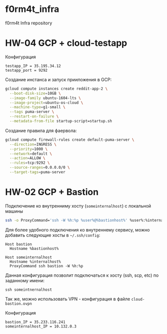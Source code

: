# f0rm4t_infra
f0rm4t Infra repository

# HW-04 GCP + cloud-testapp

Конфигурация

```
testapp_IP = 35.195.34.12
testapp_port = 9292
```

Создание инстанса и запуск прииложения в GCP:

```bash
gcloud compute instances create reddit-app-2 \
  --boot-disk-size=10GB \
  --image-family ubuntu-1604-lts \
  --image-project=ubuntu-os-cloud \
  --machine-type=g1-small \
  --tags puma-server \
  --restart-on-failure \
  --metadata-from-file startup-script=startup.sh
```

Создание правила для фаервола:

```bash
gcloud compute firewall-rules create default-puma-server \
  --direction=INGRESS \
  --priority=1000 \
  --network=default \
  --action=ALLOW \
  --rules=tcp:9292 \
  --source-ranges=0.0.0.0/0 \
  --target-tags=puma-server
```

# HW-02 GCP + Bastion

Подключение ко внутренниму хосту (`someinternalhost`) с локальной машины

```bash
ssh -o ProxyCommand='ssh -W %h:%p %user%@%bastionhost%' %user%:%internalhost%
```

Для более удобного подключения ко внутреннему сервису, можно добавить следующие хосты в `~/.ssh/config`:

```
Host bastion
  Hostname %bastionhost%

Host someinternalhost
  Hostname %internalhost%
  ProxyCommand ssh bastion -W %h:%p
```

Данная конфигурация позволит подключаться к хосту (ssh, scp, etc) по заданному имени:

```
ssh someintnernalhost
```

Так же, можно использовать VPN - конфигурация в файле `cloud-bastion.ovpn`

Конфигурация

```
bastion_IP = 35.233.116.241
someinternalhost_IP = 10.132.0.3
```
